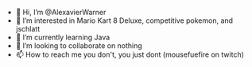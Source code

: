 - 👋 Hi, I’m @AlexavierWarner
- 👀 I’m interested in Mario Kart 8 Deluxe, competitive pokemon, and jschlatt
- 🌱 I’m currently learning Java
- 💞️ I’m looking to collaborate on nothing
- 📫 How to reach me you don't, you just dont
(mousefuefire on twitch)

<!---
AlexavierWarner/AlexavierWarner is a ✨ special ✨ repository because its `README.md` (this file) appears on your GitHub profile.
You can click the Preview link to take a look at your changes.
--->
